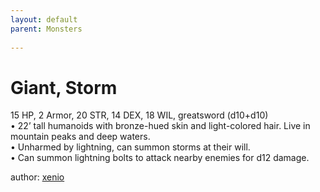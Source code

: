 ```yaml
---
layout: default
parent: Monsters 
   
--- 
```

# Giant, Storm
15 HP, 2 Armor, 20 STR, 14 DEX, 18 WIL, greatsword (d10+d10)  
• 22’ tall humanoids with bronze-hued skin and light-colored hair.   Live in mountain peaks and deep waters.  
• Unharmed by lightning, can summon storms at their will.  
• Can summon lightning bolts to attack nearby enemies for d12 damage.  




author: [xenio](https://xenioinabottle.blogspot.com/2021/02/classic-monsters-for-cairnito-part-1.html) 


